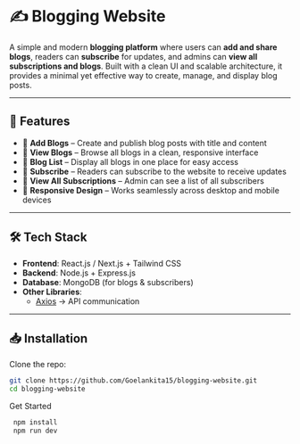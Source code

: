 # ✍️ Blogging Website  

A simple and modern **blogging platform** where users can **add and share blogs**, readers can **subscribe** for updates, and admins can **view all subscriptions and blogs**. Built with a clean UI and scalable architecture, it provides a minimal yet effective way to create, manage, and display blog posts.  

---

## 🚀 Features  
- 📝 **Add Blogs** – Create and publish blog posts with title and content  
- 📖 **View Blogs** – Browse all blogs in a clean, responsive interface  
- 📃 **Blog List** – Display all blogs in one place for easy access  
- 📩 **Subscribe** – Readers can subscribe to the website to receive updates  
- 👥 **View All Subscriptions** – Admin can see a list of all subscribers  
- 📱 **Responsive Design** – Works seamlessly across desktop and mobile devices  

---

## 🛠️ Tech Stack  
- **Frontend**: React.js / Next.js + Tailwind CSS  
- **Backend**: Node.js + Express.js  
- **Database**: MongoDB (for blogs & subscribers)  
- **Other Libraries**:  
  - [Axios](https://axios-http.com/) → API communication  

---

## 📥 Installation  

Clone the repo:  
```bash
git clone https://github.com/Goelankita15/blogging-website.git
cd blogging-website
```

Get Started
```bash
 npm install
 npm run dev
